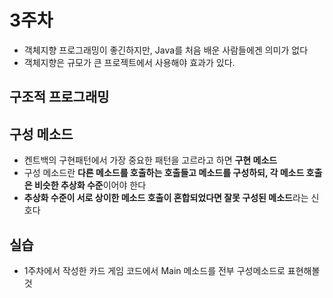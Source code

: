 # 3주차

* 객체지향 프로그래밍이 좋긴하지만, Java를 처음 배운 사람들에겐 의미가 없다
* 객체지향은 규모가 큰 프로젝트에서 사용해야 효과가 있다.

## 구조적 프로그래밍

## 구성 메소드

* 켄트백의 구현패턴에서 가장 중요한 패턴을 고르라고 하면 **구현 메소드**
* 구성 메소드란 **다른 메소드를 호출하는 호출들고 메소드를 구성하되, 각 메소드 호출은 비슷한 추상화 수준**이어야 한다
* **추상화 수준이 서로 상이한 메소드 호출이 혼합되었다면 잘못 구성된 메소드**라는 신호다

## 실습

* 1주차에서 작성한 카드 게임 코드에서 Main 메소드를 전부 구성메소드로 표현해볼것